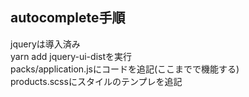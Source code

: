 ## autocomplete手順

jqueryは導入済み<br>
yarn add jquery-ui-distを実行<br>
packs/application.jsにコードを追記(ここまでで機能する)<br>
products.scssにスタイルのテンプレを追記<br>